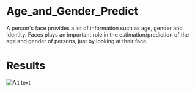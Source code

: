 # Age_and_Gender_Predict
A person's face provides a lot of information such as age, gender and identity. Faces plays an important role in the estimation/prediction of the age and gender of persons, just by looking at their face.


# Results
![Alt text](https://github.com/paulpanwang/Age_and_Gender_Predict/tree/master/results/1.jpg)

